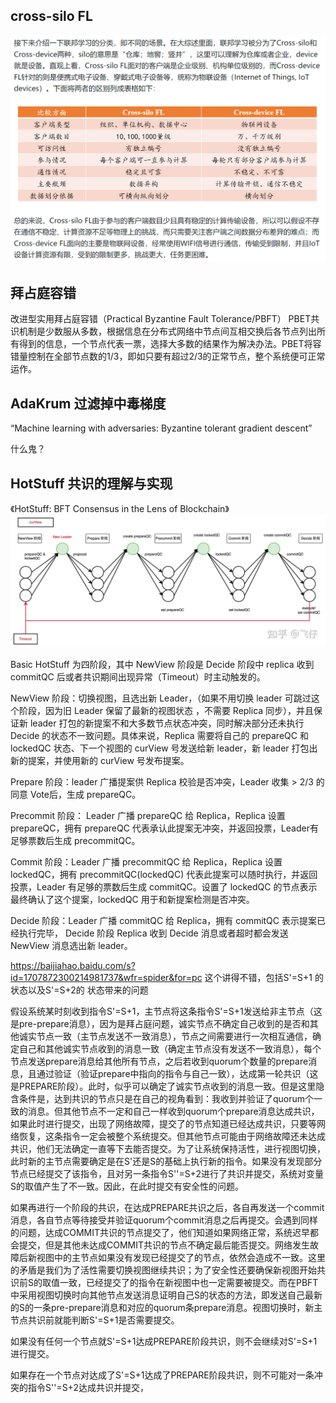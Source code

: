 ## cross-silo FL
![alt text](image.png)

## 拜占庭容错
改进型实用拜占庭容错（Practical Byzantine Fault Tolerance/PBFT）
PBET共识机制是少数服从多数，根据信息在分布式网络中节点间互相交换后各节点列出所有得到的信息，一个节点代表一票，选择大多数的结果作为解决办法。PBET将容错量控制在全部节点数的1/3，即如只要有超过2/3的正常节点，整个系统便可正常运作。


## AdaKrum 过滤掉中毒梯度
“Machine learning with adversaries: Byzantine tolerant gradient descent”

什么鬼？


## HotStuff 共识的理解与实现
《HotStuff: BFT Consensus in the Lens of Blockchain》
![alt text](image-1.png)

Basic HotStuff 为四阶段，其中 NewView 阶段是 Decide 阶段中 replica 收到 commitQC 后或者共识期间出现异常（Timeout）时主动触发的。

NewView 阶段：切换视图，且选出新 Leader，（如果不用切换 leader 可跳过这个阶段，因为旧 Leader 保留了最新的视图状态 ，不需要 Replica 同步），并且保证新 leader 打包的新提案不和大多数节点状态冲突，同时解决部分还未执行 Decide 的状态不一致问题。具体来说，Replica 需要将自己的 prepareQC 和 lockedQC 状态、下一个视图的 curView 号发送给新 leader，新 leader 打包出新的提案，并使用新的 curView 号发布提案。

Prepare 阶段：leader 广播提案供 Replica 校验是否冲突，Leader 收集 > 2/3 的同意 Vote后，生成 prepareQC。

Precommit 阶段： Leader 广播 prepareQC 给 Replica，Replica 设置 prepareQC，拥有 prepareQC 代表承认此提案无冲突，并返回投票，Leader有足够票数后生成 precommitQC。

Commit 阶段：Leader 广播 precommitQC 给 Replica，Replica 设置 lockedQC，拥有 precommitQC(lockedQC) 代表此提案可以随时执行，并返回投票，Leader 有足够的票数后生成 commitQC。设置了 lockedQC 的节点表示最终确认了这个提案，lockedQC 用于和新提案检测是否冲突。

Decide 阶段：Leader 广播 commitQC 给 Replica，拥有 commitQC 表示提案已经执行完毕， Decide 阶段 Replica 收到 Decide 消息或者超时都会发送 NewView 消息选出新 leader。


https://baijiahao.baidu.com/s?id=1707872300214981737&wfr=spider&for=pc
这个讲得不错，包括S'=S+1 的状态以及S'=S+2的 状态带来的问题

假设系统某时刻收到指令S'=S+1，主节点将这条指令S'=S+1发送给非主节点（这是pre-prepare消息），因为是拜占庭问题，诚实节点不确定自己收到的是否和其他诚实节点一致（主节点发送不一致消息），节点之间需要进行一次相互通信，确定自己和其他诚实节点收到的消息一致（确定主节点没有发送不一致消息），每个节点发送prepare消息给其他所有节点，之后若收到quorum个数量的prepare消息，且通过验证（验证prepare中指向的指令与自己一致），达成第一轮共识（这是PREPARE阶段）。此时，似乎可以确定了诚实节点收到的消息一致。但是这里隐含条件是，达到共识的节点只是在自己的视角看到：我收到并验证了quorum个一致的消息。但其他节点不一定和自己一样收到quorum个prepare消息达成共识，如果此时进行提交，出现了网络故障，提交了的节点知道已经达成共识，只要等网络恢复，这条指令一定会被整个系统提交。但其他节点可能由于网络故障还未达成共识，他们无法确定一直等下去能否提交。为了让系统保持活性，进行视图切换，此时新的主节点需要确定是在S'还是S的基础上执行新的指令。如果没有发现部分节点已经提交了该指令，且对另一条指令S''=S+2进行了共识并提交，系统对变量S的取值产生了不一致。因此，在此时提交有安全性的问题。

如果再进行一个阶段的共识，在达成PREPARE共识之后，各自再发送一个commit消息，各自节点等待接受并验证quorum个commit消息之后再提交。会遇到同样的问题，达成COMMIT共识的节点提交了，他们知道如果网络正常，系统迟早都会提交，但是其他未达成COMMIT共识的节点不确定最后能否提交。网络发生故障后新视图中的主节点如果没有发现已经提交了的节点，依然会造成不一致。这里的矛盾是我们为了活性需要切换视图继续共识；为了安全性还要确保新视图开始共识前S的取值一致，已经提交了的指令在新视图中也一定需要被提交。而在PBFT中采用视图切换时向其他节点发送消息证明自己S的状态的方法，即发送自己最新的S的一条pre-prepare消息和对应的quorum条prepare消息。视图切换时，新主节点共识前就能判断S'=S+1是否需要提交。

如果没有任何一个节点就S'=S+1达成PREPARE阶段共识，则不会继续对S'=S+1进行提交。

如果存在一个节点对达成了S'=S+1达成了PREPARE阶段共识，则不可能对一条冲突的指令S''=S+2达成共识并提交，